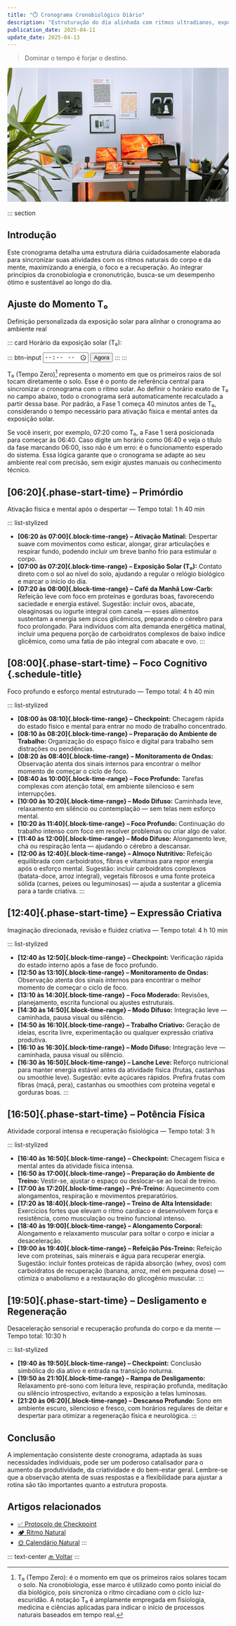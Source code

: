```yaml
---
title: "⏱️ Cronograma Cronobiológico Diário"
description: "Estruturação do dia alinhada com ritmos ultradianos, exposição solar, checkpoints estratégicos e máxima performance cognitiva e física."
publication_date: 2025-04-11
update_date: 2025-04-13
---
```

> Dominar o tempo é forjar o destino.

![[Fonte: Afshin T2Y / Unsplash]](/assets/images/afshin-t2y-3_PVkGcXqgQ-unsplash.jpg "Imagem de capa")

::: section
## Introdução
Este cronograma detalha uma estrutura diária cuidadosamente elaborada para sincronizar suas atividades com os ritmos naturais do corpo e da mente, maximizando a energia, o foco e a recuperação. Ao integrar princípios da cronobiologia e crononutrição, busca-se um desempenho ótimo e sustentável ao longo do dia.

## Ajuste do Momento T₀
<p class="text-small text-secondary">Definição personalizada da exposição solar para alinhar o cronograma ao ambiente real</p>

::: card
<label for="start-time">Horário da exposição solar (T₀):</label>

::: btn-input
<input type="time" id="start-time" />
<button id="now-btn">Agora</button>
:::
:::

T₀ (Tempo Zero)[^1] representa o momento em que os primeiros raios de sol tocam diretamente o solo. Esse é o ponto de referência central para sincronizar o cronograma com o ritmo solar. Ao definir o horário exato de T₀ no campo abaixo, todo o cronograma será automaticamente recalculado a partir dessa base. Por padrão, a Fase 1 começa 40 minutos antes de T₀, considerando o tempo necessário para ativação física e mental antes da exposição solar.

[^1]: T₀ (Tempo Zero): é o momento em que os primeiros raios solares tocam o solo. Na cronobiologia, esse marco é utilizado como ponto inicial do dia biológico, pois sincroniza o ritmo circadiano com o ciclo luz-escuridão. A notação T₀ é amplamente empregada em fisiologia, medicina e ciências aplicadas para indicar o início de processos naturais baseados em tempo real.

Se você inserir, por exemplo, 07:20 como T₀, a Fase 1 será posicionada para começar às 06:40. Caso digite um horário como 06:40 e veja o título da fase marcando 06:00, isso não é um erro: é o funcionamento esperado do sistema. Essa lógica garante que o cronograma se adapte ao seu ambiente real com precisão, sem exigir ajustes manuais ou conhecimento técnico.

## [06:20]{.phase-start-time} – Primórdio
<p class="text-small text-secondary">Ativação física e mental após o despertar — Tempo total: 1 h 40 min</p>

::: list-stylized
* **[06:20 às 07:00]{.block-time-range} – Ativação Matinal:** Despertar suave com movimentos como esticar, alongar, girar articulações e respirar fundo, podendo incluir um breve banho frio para estimular o corpo.
* **[07:00 às 07:20]{.block-time-range} – Exposição Solar (T₀):** Contato direto com o sol ao nível do solo, ajudando a regular o relógio biológico e marcar o início do dia.
* **[07:20 às 08:00]{.block-time-range} – Café da Manhã Low-Carb:** Refeição leve com foco em proteínas e gorduras boas, favorecendo saciedade e energia estável. Sugestão: incluir ovos, abacate, oleaginosas ou iogurte integral com canela — esses alimentos sustentam a energia sem picos glicêmicos, preparando o cérebro para foco prolongado. Para indivíduos com alta demanda energética matinal, incluir uma pequena porção de carboidratos complexos de baixo índice glicêmico, como uma fatia de pão integral com abacate e ovo.
:::

## [08:00]{.phase-start-time} – Foco Cognitivo {.schedule-title}
<p class="text-small text-secondary">Foco profundo e esforço mental estruturado — Tempo total: 4 h 40 min</p>

::: list-stylized
* **[08:00 às 08:10]{.block-time-range} – Checkpoint:** Checagem rápida do estado físico e mental para entrar no modo de trabalho concentrado.
* **[08:10 às 08:20]{.block-time-range} – Preparação do Ambiente de Trabalho:** Organização do espaço físico e digital para trabalho sem distrações ou pendências.
* **[08:20 às 08:40]{.block-time-range} – Monitoramento de Ondas:** Observação atenta dos sinais internos para encontrar o melhor momento de começar o ciclo de foco.
* **[08:40 às 10:00]{.block-time-range} – Foco Profundo:** Tarefas complexas com atenção total, em ambiente silencioso e sem interrupções.
* **[10:00 às 10:20]{.block-time-range} – Modo Difuso:** Caminhada leve, relaxamento em silêncio ou contemplação — sem telas nem esforço mental.
* **[10:20 às 11:40]{.block-time-range} – Foco Profundo:** Continuação do trabalho intenso com foco em resolver problemas ou criar algo de valor.
* **[11:40 às 12:00]{.block-time-range} – Modo Difuso:** Alongamento leve, chá ou respiração lenta — ajudando o cérebro a descansar.
* **[12:00 às 12:40]{.block-time-range} – Almoço Nutritivo:** Refeição equilibrada com carboidratos, fibras e vitaminas para repor energia após o esforço mental. Sugestão: incluir carboidratos complexos (batata-doce, arroz integral), vegetais fibrosos e uma fonte proteica sólida (carnes, peixes ou leguminosas) — ajuda a sustentar a glicemia para a tarde criativa.
:::

## [12:40]{.phase-start-time} – Expressão Criativa
<p class="text-small text-secondary">Imaginação direcionada, revisão e fluidez criativa — Tempo total: 4 h 10 min</p>

::: list-stylized
* **[12:40 às 12:50]{.block-time-range} – Checkpoint:** Verificação rápida do estado interno após a fase de foco profundo.
* **[12:50 às 13:10]{.block-time-range} – Monitoramento de Ondas:** Observação atenta dos sinais internos para encontrar o melhor momento de começar o ciclo de foco.
* **[13:10 às 14:30]{.block-time-range} – Foco Moderado:** Revisões, planejamento, escrita funcional ou ajustes estruturais.
* **[14:30 às 14:50]{.block-time-range} – Modo Difuso:** Integração leve — caminhada, pausa visual ou silêncio.
* **[14:50 às 16:10]{.block-time-range} – Trabalho Criativo:** Geração de ideias, escrita livre, experimentação ou qualquer expressão criativa produtiva.
* **[16:10 às 16:30]{.block-time-range} – Modo Difuso:** Integração leve — caminhada, pausa visual ou silêncio.
* **[16:30 às 16:50]{.block-time-range} – Lanche Leve:** Reforço nutricional para manter energia estável antes da atividade física (frutas, castanhas ou smoothie leve). Sugestão: evite açúcares rápidos. Prefira frutas com fibras (maçã, pera), castanhas ou smoothies com proteína vegetal e gorduras boas.
:::

## [16:50]{.phase-start-time} – Potência Física
<p class="text-small text-secondary">Atividade corporal intensa e recuperação fisiológica — Tempo total: 3 h</p>

::: list-stylized
* **[16:40 às 16:50]{.block-time-range} – Checkpoint:** Checagem física e mental antes da atividade física intensa.
* **[16:50 às 17:00]{.block-time-range} – Preparação do Ambiente de Treino:** Vestir-se, ajustar o espaço ou deslocar-se ao local de treino.
* **[17:00 às 17:20]{.block-time-range} – Pré-Treino:** Aquecimento com alongamentos, respiração e movimentos preparatórios.
* **[17:20 às 18:40]{.block-time-range} – Treino de Alta Intensidade:** Exercícios fortes que elevam o ritmo cardíaco e desenvolvem força e resistência, como musculação ou treino funcional intenso.
* **[18:40 às 19:00]{.block-time-range} – Alongamento Corporal:** Alongamento e relaxamento muscular para soltar o corpo e iniciar a desaceleração.
* **[19:00 às 19:40]{.block-time-range} – Refeição Pós-Treino:** Refeição leve com proteínas, sais minerais e água para recuperar energia. Sugestão: incluir fontes proteicas de rápida absorção (whey, ovos) com carboidratos de recuperação (banana, arroz, mel em pequena dose) — otimiza o anabolismo e a restauração do glicogênio muscular.
:::

## [19:50]{.phase-start-time} – Desligamento e Regeneração
<p class="text-small text-secondary">Desaceleração sensorial e recuperação profunda do corpo e da mente — Tempo total: 10:30 h</p>

::: list-stylized
* **[19:40 às 19:50]{.block-time-range} – Checkpoint:** Conclusão simbólica do dia ativo e entrada na transição noturna.
* **[19:50 às 21:10]{.block-time-range} – Rampa de Desligamento:** Relaxamento pré-sono com leitura leve, respiração profunda, meditação ou silêncio introspectivo, evitando a exposição a telas luminosas.
* **[21:20 às 06:20]{.block-time-range} – Descanso Profundo:** Sono em ambiente escuro, silencioso e fresco, com horários regulares de deitar e despertar para otimizar a regeneração física e neurológica.
:::

## Conclusão
A implementação consistente deste cronograma, adaptada às suas necessidades individuais, pode ser um poderoso catalisador para o aumento da produtividade, da criatividade e do bem-estar geral. Lembre-se que a observação atenta de suas respostas e a flexibilidade para ajustar a rotina são tão importantes quanto a estrutura proposta.

## Artigos relacionados

* [✅ Protocolo de Checkpoint](/checkpoint-protocol/)
* [🏕️ Ritmo Natural](/natural-rhythm/)
* [🌞 Calendário Natural](/natural-calendar/)
:::

::: text-center
[🔙 Voltar](/)
:::
